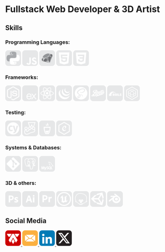# Fullstack Web Developer & 3D Artist

## Skills

<!-- Programming languages -->
### **Programming Languages:** 
<p>
  <img src="./icons/python.svg" alt="python" width="50" height="50">
  <img src="./icons/javascript.svg" alt="javascript" width="50" height="50">
  <img src="./icons/ruby.svg" alt="ruby" width="50" height="50">
  <img src="./icons/html5.svg" alt="html5" width="50" height="50">
  <img src="./icons/css3.svg" alt="css3" width="50" height="50">
  <!-- <img src="./icons/c.svg" alt="c" width="50" height="50"> -->
  <!-- <img src="./icons/c++.svg" alt="c++" width="50" height="50"> -->
  <!-- <img src="./icons/csharp.svg" alt="csharp" width="50" height="50"> -->
</p>


<!-- Frameworks -->
### **Frameworks:**
<p>
  <img src="./icons/node.js.svg" alt="node.js" width="50" height="50">
  <img src="./icons/express.js.svg" alt="express.js" width="50" height="50">
  <img src="./icons/react.js.svg" alt="react.js" width="50" height="50">
  <img src="./icons/jquery.svg" alt="jquery" width="50" height="50">
  <img src="./icons/sass.svg" alt="sass" width="50" height="50">
  <img src="./icons/bootstraps.svg" alt="bootstraps" width="50" height="50">
  <img src="./icons/rubyOnRails.svg" alt="ruby on rails" width="50" height="50">
  <img src="./icons/sequelize.svg" alt="sequelize" width="50" height="50">
</p>

<!-- Testing -->
### **Testing:**
<p>
  <img src="./icons/cypress.svg" alt="cypress" width="50" height="50">
  <img src="./icons/jest.svg" alt="jest" width="50" height="50">
  <img src="./icons/mocha.svg" alt="mocha" width="50" height="50">
  <img src="./icons/chai.svg" alt="chai" width="50" height="50">
</p>

<!-- Systems & Databases -->
### **Systems & Databases:**
<p>
  <img src="./icons/git.svg" alt="git" width="50" height="50">
  <img src="./icons/postgresql.svg" alt="postgresql" width="50" height="50">
  <img src="./icons/mysql.svg" alt="mysql" width="50" height="50">
</p>

<!-- 3D & others -->
### **3D & others:**
<p>
  <img src="./icons/photoshop.svg" alt="photoshop" width="50" height="50">
  <img src="./icons/illustrator.svg" alt="illustrator" width="50" height="50">
  <img src="./icons/premiere.svg" alt="premiere" width="50" height="50">
  <img src="./icons/unrealEngine.svg" alt="unreal engine" width="50" height="50">
  <img src="./icons/marmosetToolbag.svg" alt="marmoset toolbag" width="50" height="50">
  <img src="./icons/unity3d.svg" alt="unity3d" width="50" height="50">
  <img src="./icons/blender.svg" alt="blender" width="50" height="50">
</p>

## Social Media
<p>
  <a href="https://alexandertamayo.com/">
    <img src="./icons/mylogo.svg" alt="alexandertamayo.com" width="50" height="50">
  </a>
  <a href="mailto:alextamayocg@gmail.com">
    <img src="./icons/email.svg" alt="alextamayocg@gmail.com" width="50" height="50">
  </a>
  <a href="https://linkedin.com/in/alexandertamayo/">
    <img src="./icons/linkedin.svg" alt="linkedin.com/in/alexandertamayo" width="50" height="50">
  </a>
  <a href="https://x.com/AlexTamayo">
    <img src="./icons/x.svg" alt="x.com/AlexTamayo" width="50" height="50">
  </a>
</p>

<!-- Insert your images or badges here -->

